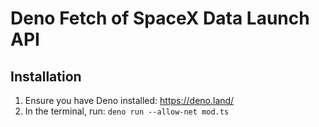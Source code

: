 # Deno Fetch of SpaceX Data Launch API

## Installation

1. Ensure you have Deno installed: https://deno.land/
2. In the terminal, run: `deno run --allow-net mod.ts`